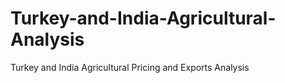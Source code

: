 # Turkey-and-India-Agricultural-Analysis
Turkey and India Agricultural Pricing and Exports Analysis 
